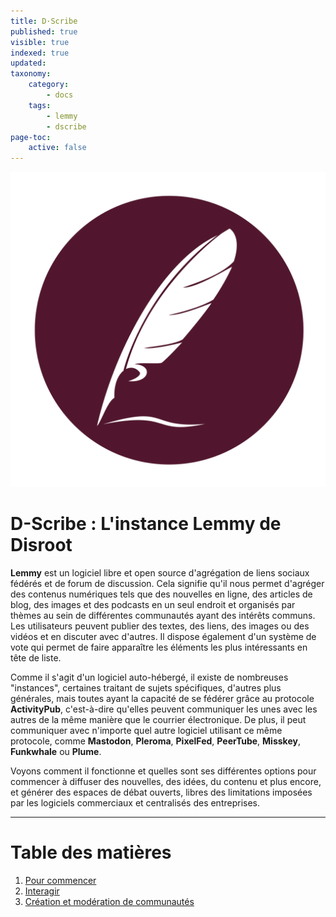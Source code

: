 ```yaml
---
title: D·Scribe
published: true
visible: true
indexed: true
updated:
taxonomy:
    category:
        - docs
    tags:
        - lemmy
        - dscribe
page-toc:
    active: false
---
```


![](scribe.svg)

# D-Scribe : L'instance Lemmy de Disroot

**Lemmy** est un logiciel libre et open source d'agrégation de liens sociaux fédérés et de forum de discussion. Cela signifie qu'il nous permet d'agréger des contenus numériques tels que des nouvelles en ligne, des articles de blog, des images et des podcasts en un seul endroit et organisés par thèmes au sein de différentes communautés ayant des intérêts communs. Les utilisateurs peuvent publier des textes, des liens, des images ou des vidéos et en discuter avec d'autres. Il dispose également d'un système de vote qui permet de faire apparaître les éléments les plus intéressants en tête de liste.

Comme il s'agit d'un logiciel auto-hébergé, il existe de nombreuses "instances", certaines traitant de sujets spécifiques, d'autres plus générales, mais toutes ayant la capacité de se fédérer grâce au protocole **ActivityPub**, c'est-à-dire qu'elles peuvent communiquer les unes avec les autres de la même manière que le courrier électronique. De plus, il peut communiquer avec n'importe quel autre logiciel utilisant ce même protocole, comme **Mastodon**, **Pleroma**, **PixelFed**, **PeerTube**, **Misskey**, **Funkwhale** ou **Plume**.

Voyons comment il fonctionne et quelles sont ses différentes options pour commencer à diffuser des nouvelles, des idées, du contenu et plus encore, et générer des espaces de débat ouverts, libres des limitations imposées par les logiciels commerciaux et centralisés des entreprises.

---

# Table des matières

1. [Pour commencer](01.gettingstarted)
2. [Interagir](02.interacting)
3. [Création et modération de communautés](03.communities)